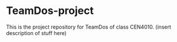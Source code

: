 # TeamDos-project

This is the project repository for TeamDos of class CEN4010.
(insert description of stuff here)

